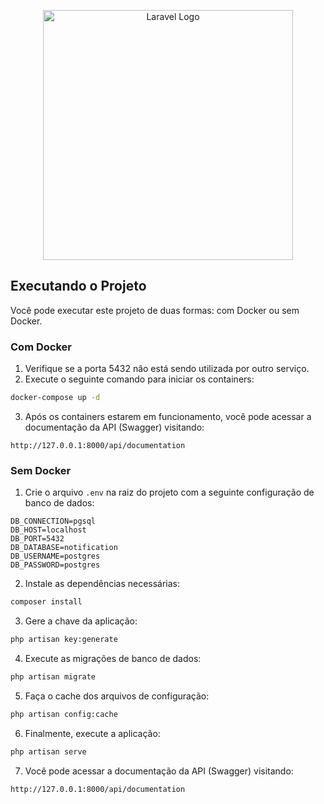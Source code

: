 
<p align="center"><a href="https://laravel.com" target="_blank"><img src="https://raw.githubusercontent.com/laravel/art/master/logo-lockup/5%20SVG/2%20CMYK/1%20Full%20Color/laravel-logolockup-cmyk-red.svg" width="400" alt="Laravel Logo"></a></p>

## Executando o Projeto

Você pode executar este projeto de duas formas: com Docker ou sem Docker.

### Com Docker

1. Verifique se a porta 5432 não está sendo utilizada por outro serviço.
2. Execute o seguinte comando para iniciar os containers:

```bash
docker-compose up -d
```

3. Após os containers estarem em funcionamento, você pode acessar a documentação da API (Swagger) visitando:

```
http://127.0.0.1:8000/api/documentation
```

### Sem Docker

1. Crie o arquivo `.env` na raiz do projeto com a seguinte configuração de banco de dados:

```
DB_CONNECTION=pgsql
DB_HOST=localhost
DB_PORT=5432
DB_DATABASE=notification
DB_USERNAME=postgres
DB_PASSWORD=postgres
```

2. Instale as dependências necessárias:

```bash
composer install
```

3. Gere a chave da aplicação:

```bash
php artisan key:generate
```

4. Execute as migrações de banco de dados:

```bash
php artisan migrate
```

5. Faça o cache dos arquivos de configuração:

```bash
php artisan config:cache
```

6. Finalmente, execute a aplicação:

```bash
php artisan serve
```

7. Você pode acessar a documentação da API (Swagger) visitando:

```
http://127.0.0.1:8000/api/documentation
```
